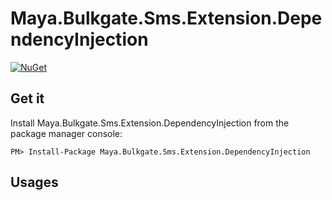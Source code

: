 # Maya.Bulkgate.Sms.Extension.DependencyInjection

[![NuGet](https://img.shields.io/nuget/v/Maya.Bulkgate.Sms.Extension.DependencyInjection.svg)](https://www.nuget.org/packages/Maya.Bulkgate.Sms.Extension.DependencyInjection)

## Get it

Install Maya.Bulkgate.Sms.Extension.DependencyInjection from the package manager console:

```
PM> Install-Package Maya.Bulkgate.Sms.Extension.DependencyInjection
```


## Usages

